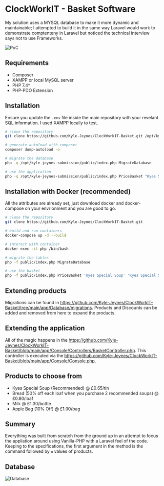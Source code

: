 # ClockWorkIT - Basket Software

My solution uses a MYSQL database to make it more dynamic and maintainable; I attempted to build it in the same way Laravel would work to demonstrate comptenteny in Laravel but noticed the technical interview says not to use Frameworks.

![PoC](https://i.imgur.com/vss65XQ.png)

## Requirements

- Composer
- XAMPP or local MySQL server
- PHP 7.4^
- PHP-PDO Extension

## Installation

Ensure you update the `.env` file inside the main repository with your revelant SQL information. I used XAMPP locally to test.

```bash
# clone the repository
git clone https://github.com/Kyle-Jeynes/ClockWorkIT-Basket.git /opt/kyle-jeynes-submission

# generate autoload with composer
composer dump-autoload -o

# migrate the database
php -q /opt/kyle-jeynes-submission/public/index.php MigrateDatabase

# use the application
php -q /opt/kyle-jeynes-submission/public/index.php PriceBasket "Kyes Special Soup" "Kyes Special Soup" Bread
```

## Installation with Docker (recommended)

All the attributes are already set, just download docker and docker-compose on your envrionment and you are good to go.

```bash
# clone the repository
git clone https://github.com/Kyle-Jeynes/ClockWorkIT-Basket.git

# build and run containers
docker-compose up -d --build

# interact with container
docker exec -it php /bin/bash

# migrate the tables
php -f public/index.php MigrateDatabase

# use the basket
php -f public/index.php PriceBasket 'Kyes Special Soup' 'Kyes Special Soup' Bread
```

## Extending products

Migrations can be found in https://github.com/Kyle-Jeynes/ClockWorkIT-Basket/tree/main/app/Database/migrations. Products and Discounts can be added and removed from here to expand the products.

## Extending the application

All of the magic happens in the https://github.com/Kyle-Jeynes/ClockWorkIT-Basket/blob/main/app/Console/Controllers/BasketController.php. This controller is executed via the https://github.com/Kyle-Jeynes/ClockWorkIT-Basket/blob/main/app/Console/Console.php.

## Products to choose from

- Kyes Special Soup (Recommended) @ £0.65/tin
- Bread (50% off each loaf when you purchase 2 recommended soups) @ £0.80/loaf
- Milk @ £1.30/bottle
- Apple Bag (10% Off) @ £1.00/bag

## Summary

Everything was built from scratch from the ground up in an attempt to focus the appliation around using Vanilla-PHP with a Laravel feel of the code. Keeping to the specifications, the first argument in the method is the command followed by `n` values of products.

## Database

![Database](https://i.imgur.com/CECqH8r.png)
